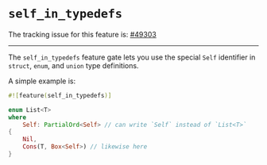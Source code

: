 # `self_in_typedefs`

The tracking issue for this feature is: [#49303]

[#49303]: https://github.com/rust-lang/rust/issues/49303

------------------------

The `self_in_typedefs` feature gate lets you use the special `Self` identifier
in `struct`, `enum`, and `union` type definitions.

A simple example is:

```rust
#![feature(self_in_typedefs)]

enum List<T>
where
    Self: PartialOrd<Self> // can write `Self` instead of `List<T>`
{
    Nil,
    Cons(T, Box<Self>) // likewise here
}
```

